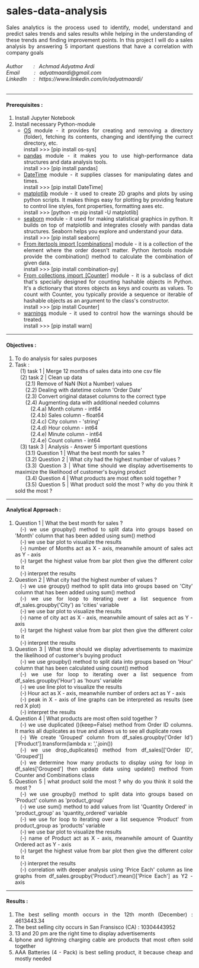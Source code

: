 # sales-data-analysis
<p align="justify">
Sales analytics is the process used to identify, model, understand and predict sales trends and sales results while helping in the understanding of these trends and finding improvement points. In this project I will do a sales analysis by answering 5 important questions that have a correlation with company goals
</p>

<h6>
Author&ensp;&ensp;&ensp;&nbsp; : &ensp;Achmad Adyatma Ardi <br>
Email&ensp;&ensp;&ensp;&ensp;&ensp;&nbsp;: &ensp;adyatmaardi@gmail.com <br>
LinkedIn&ensp;&ensp; :&ensp; https://www.linkedin.com/in/adyatmaardi/ <br>
</h6>
<hr>

<div align="justify">
  <h4>Prerequisites :</h4>
  <ol>
    <li>Install Jupyter Notebook</li>
    <li>Install necessary Python-module
        <ul>
          <li><a href ="https://pypi.org/project/os-sys/">OS</a> module - it provides for creating and removing a directory (folder), fetching its contents, changing and identifying the currect directory, etc. <br>install >>> [pip install os-sys]</li>
          <li><a href ="https://pypi.org/project/pandas/">pandas</a> module - it makes you to use high-performance data structures and data analysis tools. <br>install >>> [pip install pandas]</li>
          <li><a href ="https://pypi.org/project/DateTime/">DateTime</a> module - it supplies classes for manipulating dates and times.  <br>install >>> [pip install DateTime]</li>
          <li><a href ="https://matplotlib.org/stable/users/installing/index.html">matplotlib</a> module - it used to create 2D graphs and plots by using python scripts. It makes things easy for plotting by providing feature to control line styles, font properties, formatting axes etc. <br>install >>> [python -m pip install -U matplotlib]</li>
          <li><a href ="https://seaborn.pydata.org/">seaborn</a> module - it used for making statistical graphics in python. It builds on top of matplotlib and integrates closely with pandas data structures. Seaborn helps you explore and understand your data. <br>install >>> [pip install seaborn]</li>
          <li><a href ="https://docs.python.org/3/library/itertools.html">From itertools import [combinations]</a> module - it is a collection of the element where the order doesn't matter. Python itertools module provide the combination() method to calculate the combination of given data. <br>install >>> [pip install combination-py]</li>
          <li><a href ="https://docs.python.org/3/library/collections.html">From collections import [Counter]</a> module - it is a subclass of dict that's specially designed for counting hashable objects in Python. It's a dictionary that stores objects as keys and counts as values. To count with Counter, you typically provide a sequence or iterable of hashable objects as an argument to the class's constructor. <br>install >>> [pip install Counter]</li>
           <li><a href ="https://pypi.org/project/warn/">warnings</a> module - it used to control how the warnings should be treated. <br>install >>> [pip install warn]</li>
        </ul>
    </li>
  </ol>
  </div>
<hr>

<div align="justify">
  <h4>Objectives :</h4>
  <ol>
    <li>To do analysis for sales purposes</li>
    <li>Task :<br>
    &ensp;&ensp;(1) task 1 | Merge 12 months of sales data into one csv file<br>
    &ensp;&ensp;(2) task 2 | Clean up data<br>
    &ensp;&ensp;&ensp;&ensp;(2.1) Remove of NaN (Not a Number) values<br>
    &ensp;&ensp;&ensp;&ensp;(2.2) Dealing with datetime column 'Order Date'<br>
    &ensp;&ensp;&ensp;&ensp;(2.3) Convert original dataset columns to the correct type<br>
    &ensp;&ensp;&ensp;&ensp;(2.4) Augmenting data with additional needed columns<br>
    &ensp;&ensp;&ensp;&ensp;&ensp;&ensp;(2.4.a) Month column - int64<br>
    &ensp;&ensp;&ensp;&ensp;&ensp;&ensp;(2.4.b) Sales column - float64<br>
    &ensp;&ensp;&ensp;&ensp;&ensp;&ensp;(2.4.c) City column - 'string'<br>
    &ensp;&ensp;&ensp;&ensp;&ensp;&ensp;(2.4.d) Hour column - int64<br>
    &ensp;&ensp;&ensp;&ensp;&ensp;&ensp;(2.4.e) Minute column - int64<br>
    &ensp;&ensp;&ensp;&ensp;&ensp;&ensp;(2.4.e) Count column - int64<br>
    &ensp;&ensp;(3) task 3 | Analysis - Answer 5 important questions<br>
    &ensp;&ensp;&ensp;&ensp;(3.1) Question 1 | What the best month for sales ?<br>
    &ensp;&ensp;&ensp;&ensp;(3.2) Question 2 | What city had the highest number of values ?<br>
    &ensp;&ensp;&ensp;&ensp;(3.3) Question 3 | What time should we display advertisements to maximize the likelihood of customer's buying product<br>
    &ensp;&ensp;&ensp;&ensp;(3.4) Question 4 | What products are most often sold together ?<br>
    &ensp;&ensp;&ensp;&ensp;(3.5) Question 5 | What product sold the most ? why do you think it sold the most ?<br>
    </li>  
  </ol>
  </div>
  <hr>
  
<div align="justify">
  <h4>Analytical Approach :</h4>
  <ol>
    <li>Question 1 | What the best month for sales ?<br>
    &ensp;&ensp;(-) we use groupby() method to split data into groups based on 'Month' column that has been added using sum() method<br>
    &ensp;&ensp;(-) we use bar plot to visualize the results<br>
    &ensp;&ensp;(-) number of Months act as X - axis, meanwhile amount of sales act as Y - axis<br>
    &ensp;&ensp;(-) target the highest value from bar plot then give the different color to it<br>
    &ensp;&ensp;(-) interpret the results<br>
    </li>
    <li>Question 2 | What city had the highest number of values ?<br>
    &ensp;&ensp;(-) we use groupy() method to split data into groups based on 'City' column that has been added using sum() method <br>
    &ensp;&ensp;(-) we use for loop to iterating over a list sequence from df_sales.groupby('City') as 'cities' variable<br>
    &ensp;&ensp;(-) we use bar plot to visualize the results<br>
    &ensp;&ensp;(-) name of city act as X - axis, meanwhile amount of sales act as Y - axis<br>
    &ensp;&ensp;(-) target the highest value from bar plot then give the different color to it<br>
    &ensp;&ensp;(-) interpret the results<br>
    </li>
    <li>Question 3 | What time should we display advertisements to maximize the likelihood of customer's buying product<br>
    &ensp;&ensp;(-) we use groupby() method to split data into groups based on 'Hour' column that has been calculated using count() method<br>
    &ensp;&ensp;(-) we use for loop to iterating over a list sequence from df_sales.groupby('Hour') as 'hours' variable<br>
    &ensp;&ensp;(-) we use line plot to visualize the results<br>
    &ensp;&ensp;(-) Hour act as X - axis, meanwhile number of orders act as Y - axis<br>
    &ensp;&ensp;(-) peak in X - axis of line graphs can be interpreted as results (see red X plot)<br>
    &ensp;&ensp;(-) interpret the results<br>
    </li>
    <li>Question 4 | What products are most often sold together ?<br>
    &ensp;&ensp;(-) we use duplicated ()(keep=False) method from Order ID columns. It marks all duplicates as true and allows us to see all duplicate rows<br>
    &ensp;&ensp;(-) We create 'Grouped' column from df_sales.groupby('Order Id')['Product'].transform(lambda x: ','.join())<br>
    &ensp;&ensp;(-) we use drop_duplicates() method from df_sales[['Order ID', 'Grouped']]<br>
    &ensp;&ensp;(-) we determine how many products to display using for loop in df_sales['Grouped'] then update data using update() method from Counter and Combinations class<br>
    </li>
    <li>Question 5 | what product sold the most ? why do you think it sold the most ?<br>
    &ensp;&ensp;(-) we use groupby() method to split data into groups based on 'Product' column as 'product_group' <br>
    &ensp;&ensp;(-) we use sum() method to add values from list 'Quantity Ordered' in 'product_group' as 'quantity_ordered' variable <br>
    &ensp;&ensp;(-) we use for loop to iterating over a list sequence 'Product' from product_group as 'products' variable<br>
    &ensp;&ensp;(-) we use bar plot to visualize the results<br>
    &ensp;&ensp;(-) name of Product act as X - axis, meanwhile amount of Quantity Ordered act as Y - axis<br>
    &ensp;&ensp;(-) target the highest value from bar plot then give the different color to it<br>
    &ensp;&ensp;(-) interpret the results<br>
    &ensp;&ensp;(-) correlation with deeper analysis using 'Price Each' column as line graphs from df_sales.groupby('Product').mean()['Price Each'] as Y2 - axis<br>
    </li>
</ol
 </div>
 
 <hr>
 
 <div align="justify">
   <h4>Results :</h4>
 <ol>
  <li>The best selling month occurs in the 12th month (December) : 4613443.34</li>
  <li>The best selling city occurs in San Fransisco (CA) : 10304443952</li>
  <li>13 and 20 pm are the right time to display advertisements</li>
  <li>Iphone and lightning charging cable are products that most often sold together</li>
  <li>AAA Batteries (4 - Pack) is best selling product, it because cheap and mostly needed</li>
 </ol>
 </div<
